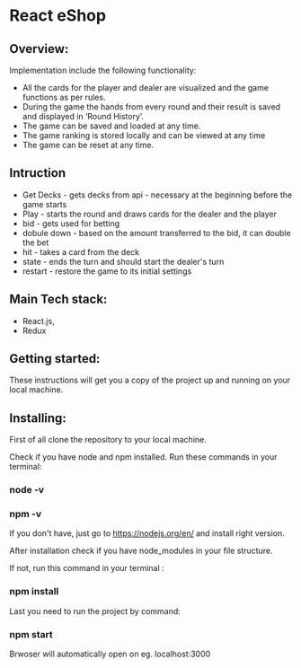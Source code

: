 <!-- @format -->

# React eShop

## Overview:

Implementation include the following functionality:

- All the cards for the player and dealer are visualized and the game functions as per rules.
- During the game the hands from every round and their result is saved and displayed in ‘Round History’.
- The game can be saved and loaded at any time.
- The game ranking is stored locally and can be viewed at any time
- The game can be reset at any time.

## Intruction

- Get Decks - gets decks from api - necessary at the beginning before the game starts
- Play - starts the round and draws cards for the dealer and the player
- bid - gets used for betting
- dobule down - based on the amount transferred to the bid, it can double the bet
- hit - takes a card from the deck
- state - ends the turn and should start the dealer's turn
- restart - restore the game to its initial settings

## Main Tech stack:

- React.js,
- Redux

## Getting started:

These instructions will get you a copy of the project up and running on your local machine.

## Installing:

First of all clone the repository to your local machine.

Check if you have node and npm installed.
Run these commands in your terminal:

### node -v

### npm -v

If you don't have, just go to https://nodejs.org/en/ and install right version.

After installation check if you have node_modules in your file structure.

If not, run this command in your terminal :

### npm install

Last you need to run the project by command:

### npm start

Brwoser will automatically open on eg. localhost:3000
